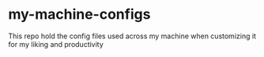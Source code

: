 # my-machine-configs
This repo hold the config files used across my machine when customizing it for my liking and productivity

